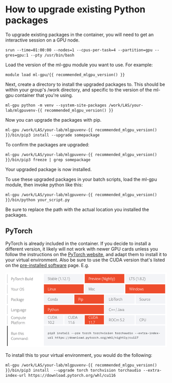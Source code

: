 # How to upgrade existing Python packages

To upgrade existing packages in the container, you will need to get an interactive session on a GPU node.

```
srun --time=01:00:00 --nodes=1 --cpus-per-task=4 --partition=gpu --gres=gpu:1 --pty /usr/bin/bash
```

Load the version of the ml-gpu module you want to use. For example:

```
module load ml-gpu/{{ recommended_mlgpu_version() }}
```

Next, create a directory to install the upgraded packages to. This should be within your group's /work directory, and specific to the version of the ml-gpu container that you're using.

```
ml-gpu python -m venv --system-site-packages /work/LAS/your-lab/mlgpuvenv-{{ recommended_mlgpu_version() }}
```

Now you can upgrade the packages with pip.

```
ml-gpu /work/LAS/your-lab/mlgpuvenv-{{ recommended_mlgpu_version() }}/bin/pip3 install --upgrade somepackage
```

To confirm the packages are upgraded:

```
ml-gpu /work/LAS/your-lab/mlgpuvenv-{{ recommended_mlgpu_version() }}/bin/pip3 freeze | grep somepackage
```

Your upgraded package is now installed.

To use these upgraded packages in your batch scripts, load the ml-gpu module, then invoke python like this:

```
ml-gpu /work/LAS/your-lab/mlgpuvenv-{{ recommended_mlgpu_version() }}/bin/python your_script.py
```

Be sure to replace the path with the actual location you installed the packages.

## PyTorch

PyTorch is already included in the container. If you decide to install a different version, it likely will not work with newer GPU cards unless you follow the instructions on the [PyTorch website](https://pytorch.org/get-started/locally/), and adapt them to install it to your virtual environment. Also be sure to use the CUDA version that's listed on the [pre-installed software](preinstalled_software.md) page. E.g.

![torch installation options](img/torch_options.png)

To install this to your virtual environment, you would do the following:
```
ml-gpu /work/LAS/your-lab/mlgpuvenv-{{ recommended_mlgpu_version() }}/bin/pip3 install  --upgrade torch torchvision torchaudio --extra-index-url https://download.pytorch.org/whl/cu116
```